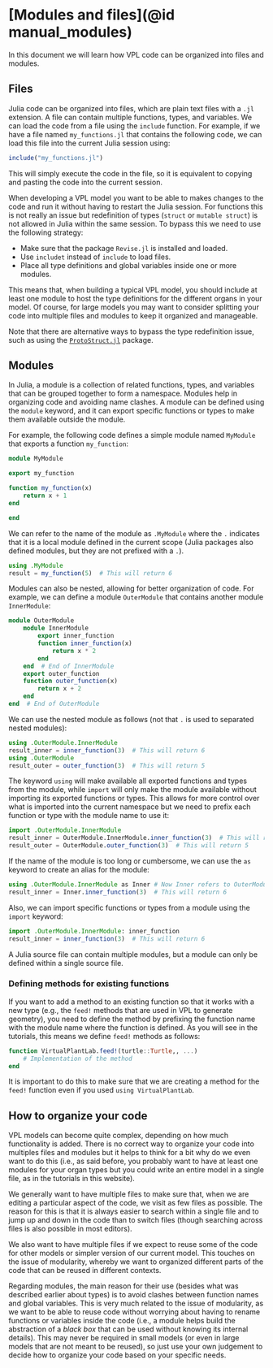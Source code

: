 # [Modules and files](@id manual_modules)

In this document we will learn how VPL code can be organized into files and modules.

## Files

Julia code can be organized into files, which are plain text files with a `.jl` extension.
A file can contain multiple functions, types, and variables. We can load the code from a
file using the `include` function. For example, if we have a file named `my_functions.jl`
that contains the following code, we can load this file into the current Julia session using:

```julia
include("my_functions.jl")
```

This will simply execute the code in the file, so it is equivalent to copying and pasting
the code into the current session.

When developing a VPL model you want to be able to makes changes to the code and run it without
having to restart the Julia session. For functions this is not really an issue but redefinition
of types (`struct` or `mutable struct`) is not allowed in Julia within the same session. To
bypass this we need to use the following strategy:

- Make sure that the package `Revise.jl` is installed and loaded.
- Use `includet` instead of `include` to load files.
- Place all type definitions and global variables inside one or more modules.

This means that, when building a typical VPL model, you should include at least one module
to host the type definitions for the different organs in your model. Of course, for large
models you may want to consider splitting your code into multiple files and modules
to keep it organized and manageable.

Note that there are alternative ways to bypass the type redefinition issue, such as using the
[`ProtoStruct.jl`](https://github.com/BeastyBlacksmith/ProtoStruct.jl) package.

## Modules

In Julia, a module is a collection of related functions, types, and variables that can be
grouped together to form a namespace. Modules help in organizing code and avoiding name
clashes. A module can be defined using the `module` keyword, and it can export specific
functions or types to make them available outside the module.

For example, the following code defines a simple module named `MyModule` that exports a function
`my_function`:

```julia
module MyModule

export my_function

function my_function(x)
    return x + 1
end

end
```

We can refer to the name of the module as `.MyModule` where the `.` indicates that it is a
local module defined in the current scope (Julia packages also defined modules, but they are
not prefixed with a `.`).

```julia
using .MyModule
result = my_function(5)  # This will return 6
```

Modules can also be nested, allowing for better organization of code. For example, we can define
a module `OuterModule` that contains another module `InnerModule`:

```julia
module OuterModule
    module InnerModule
        export inner_function
        function inner_function(x)
            return x * 2
        end
    end  # End of InnerModule
    export outer_function
    function outer_function(x)
        return x + 2
    end
end  # End of OuterModule
```

We can use the nested module as follows (not that `.` is used to separated nested modules):

```julia
using .OuterModule.InnerModule
result_inner = inner_function(3)  # This will return 6
using .OuterModule
result_outer = outer_function(3)  # This will return 5
```

The keyword `using` will make available all exported functions and types from the module,
while `import` will only make the module available without importing its exported functions
or types. This allows for more control over what is imported into the current namespace but
we need to prefix each function or type with the module name to use it:

```julia
import .OuterModule.InnerModule
result_inner = OuterModule.InnerModule.inner_function(3)  # This will return 6
result_outer = OuterModule.outer_function(3)  # This will return 5
```

If the name of the module is too long or cumbersome, we can use the `as` keyword to
create an alias for the module:

```julia
using .OuterModule.InnerModule as Inner # Now Inner refers to OuterModule.InnerModule
result_inner = Inner.inner_function(3)  # This will return 6
```

Also, we can import specific functions or types from a module using the `import` keyword:

```julia
import .OuterModule.InnerModule: inner_function
result_inner = inner_function(3)  # This will return 6
```

A Julia source file can contain multiple modules, but a module can only be defined within a
single source file.

### Defining methods for existing functions

If you want to add a method to an existing function so that it works with a new type (e.g.,
the `feed!` methods that are used in VPL to generate geometry), you need to define the
method by prefixing the function name with the module name where the function is defined.
As you will see in the tutorials, this means we define `feed!` methods as follows:

```julia
function VirtualPlantLab.feed!(turtle::Turtle,, ...)
    # Implementation of the method
end
```

It is important to do this to make sure that we are creating a method for the `feed!` function
even if you used `using VirtualPlantLab`.

## How to organize your code

VPL models can become quite complex, depending on how much functionality is added. There is
no correct way to organize your code into multiples files and modules but it helps to think
for a bit why do we even want to do this (i.e., as said before, you probably want to have
at least one modules for your organ types but you could write an entire model in a single
file, as in the tutorials in this website).

We generally want to have multiple files to make sure that, when we are editing a particular
aspect of the code, we visit as few files as possible. The reason for this is that it is
always easier to search within a single file and to jump up and down in the code than to
switch files (though searching across files is also possible in most editors).

We also want to have multiple files if we expect to reuse some of the code for other models
or simpler version of our current model. This touches on the issue of modularity, whereby
we want to organized different parts of the code that can be reused in different contexts.

Regarding modules, the main reason for their use (besides what was described earlier about
types) is to avoid clashes between function names and global variables. This is very much
related to the issue of modularity, as we want to be able to reuse code without worrying
about having to rename functions or variables inside the code (i.e., a module helps build
the abstraction of a *black box* that can be used without knowing its internal details).
This may never be required in small models (or even in large models that are not meant
to be reused), so just use your own judgement to decide how to organize your code based on
your specific needs.
